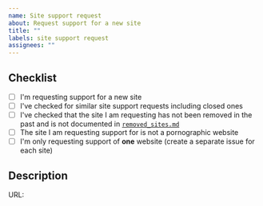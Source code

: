 ```yaml
---
name: Site support request
about: Request support for a new site
title: ""
labels: site support request
assignees: ""
---
```


<!--

######################################################################
  WARNING!
  IGNORING THE FOLLOWING TEMPLATE WILL RESULT IN ISSUE CLOSED AS INCOMPLETE
######################################################################

-->

## Checklist

<!--
Put x into all boxes (like this [x]) once you have completed what they say.
Make sure complete everything in the checklist.
-->

-   [ ] I'm requesting support for a new site
-   [ ] I've checked for similar site support requests including closed ones
-   [ ] I've checked that the site I am requesting has not been removed in the
        past and is not documented in
        [`removed_sites.md`](HTTPS://github.com/sherlock-project/sherlock/blob/master/removed_sites.md)
-   [ ] The site I am requesting support for is not a pornographic website
-   [ ] I'm only requesting support of **one** website (create a separate issue
        for each site)

## Description

<!--
Provide the url to the website and the name of the website.
If there is anything else you want to mention regarding the site support request include that in this section.
-->

URL:
